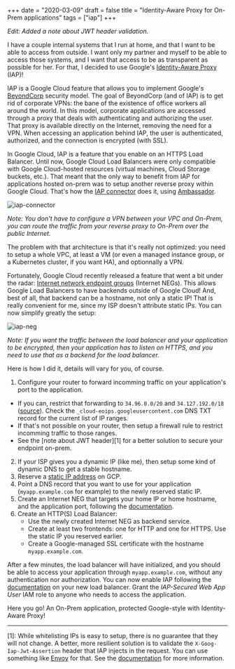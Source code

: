 +++
date = "2020-03-09"
draft = false
title = "Identity-Aware Proxy for On-Prem applications"
tags = ["iap"]
+++

_Edit: Added a note about JWT header validation._

I have a couple internal systems that I run at home, and that I want to be able to access from outside.
I want only my partner and myself to be able to access those systems, and I want that access to be as
transparent as possible for her. For that, I decided to use Google's
[Identity-Aware Proxy](https://cloud.google.com/iap) (IAP)!

IAP is a Google Cloud feature that allows you to implement
Google's [BeyondCorp](https://cloud.google.com/beyondcorp) security model. The goal of BeyondCorp (and of IAP) is
to get rid of corporate VPNs: the bane of the existence of office workers all around the world. In this model,
corporate applications are accessed through a proxy that deals with authenticating and authorizing the user.
That proxy is available directly on the Internet, removing the need for a VPN. When accessing an application
behind IAP, the user is authenticated, authorized, and the connection is encrypted (with SSL).

In Google Cloud, IAP is a feature that you enable on an HTTPS Load Balancer. Until now, Google Cloud Load Balancers
were only compatible with Google Cloud-hosted resources (virtual machines, Cloud Storage buckets, etc.). That meant
that the only way to benefit from IAP for applications hosted on-prem was to setup another reverse proxy within
Google Cloud. That's how the [IAP connector](https://cloud.google.com/iap/docs/enabling-on-prem-howto) does it,
using [Ambassador](https://www.envoyproxy.io/docs/envoy/latest/start/distro/ambassador).

![iap-connector](/img/iap-on-prem/iap-connector.png)

_Note: You don't have to configure a VPN between your VPC and On-Prem, you can route the traffic from your reverse
proxy to On-Prem over the public Internet._

The problem with that architecture is that it's really not optimized: you need to setup a whole VPC, at least a VM
(or even a managed instance group, or a Kubernetes cluster, if you want HA), and optionnally a VPN.

Fortunately, Google Cloud recently released a feature that went a bit under the radar:
[Internet network endpoint groups](https://cloud.google.com/load-balancing/docs/negs/internet-neg-concepts) (Internet NEGs).
This allows Google Load Balancers to have backends outside of Google Cloud! And, best of all, that backend can
be a hostname, not only a static IP! That is really convenient for me, since my ISP doesn't attribute static IPs.
You can now simplify greatly the setup:

![iap-neg](/img/iap-on-prem/iap-neg.png)

_Note: If you want the traffic between the load balancer and your application to be encrypted, then
your application has to listen on HTTPS, and you need to use that as a backend for the load balancer._

Here is how I did it, details will vary for you, of course.

1. Configure your router to forward incomming traffic on your application's port to the application.
  * If you can, restrict that forwarding to `34.96.0.0/20` and `34.127.192.0/18` ([source](https://cloud.google.com/load-balancing/docs/https/troubleshooting-ext-https-lbs#traffic_does_not_reach_the_endpoints)). Check the `_cloud-eoips.googleusercontent.com` DNS TXT record for the current list of IP ranges.
  * If that's not possible on your router, then setup a firewall rule to restrict incomming traffic to those ranges.
  * See the [note about JWT header][1] for a better solution to secure your endpoint on-prem.
2. If your ISP gives you a dynamic IP (like me), then setup some kind of dynamic DNS to get a stable hostname.
3. Reserve a [static IP address](https://cloud.google.com/compute/docs/ip-addresses/reserve-static-external-ip-address)
   on GCP.
4. Point a DNS record that you want to use for your application (`myapp.example.com` for example) to
   the newly reserved static IP.
5. Create an Internet NEG that targets your home IP or home hostname, and the application port, following the
   [documentation](https://cloud.google.com/load-balancing/docs/negs/setting-up-internet-negs).
6. Create an HTTP(S) Load Balancer:
   * Use the newly created Internet NEG as backend service.
   * Create at least two frontends: one for HTTP and one for HTTPS. Use the static IP you reserved earlier.
   * Create a Google-managed SSL certificate with the hostname `myapp.example.com`.

After a few minutes, the load balancer will have initialized, and you should be able to access your application
through `myapp.example.com`, without any authentication nor authorization. You can now enable IAP following
the [documentation](https://cloud.google.com/iap/docs/enabling-compute-howto) on your new load balancer.
Grant the _IAP-Secured Web App User_ IAM role to anyone who needs to access the application.

Here you go! An On-Prem application, protected Google-style with Identity-Aware Proxy!

---

[1]: While whitelisting IPs is easy to setup, there is no guarantee that they will not change. A better, more
resilient solution is to validate the `X-Goog-Iap-Jwt-Assertion` header that IAP injects in the request. You can
use something like [Envoy](https://www.envoyproxy.io/docs/envoy/latest/api-v2/config/filter/http/jwt_authn/v2alpha/config.proto)
for that. See the [documentation](https://cloud.google.com/iap/docs/signed-headers-howto) for more information.
